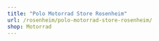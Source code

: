 ```yaml
---
title: "Polo Motorrad Store Rosenheim"
url: /rosenheim/polo-motorrad-store-rosenheim/
shop: Motorrad
---
```


